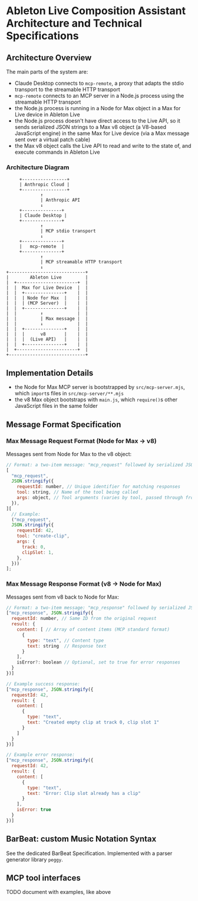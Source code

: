 # Ableton Live Composition Assistant Architecture and Technical Specifications

## Architecture Overview

The main parts of the system are:

- Claude Desktop connects to `mcp-remote`, a proxy that adapts the stdio transport to the streamable HTTP transport
- `mcp-remote` connects to an MCP server in a Node.js process using the streamable HTTP transport
- the Node.js process is running in a Node for Max object in a Max for Live device in Ableton Live
- the Node.js process doesn't have direct access to the Live API, so it sends serialized JSON strings to a Max v8 object
  (a V8-based JavaScript engine) in the same Max for Live device (via a Max message sent over a virtual patch cable)
- the Max v8 object calls the Live API to read and write to the state of, and execute commands in Ableton Live

### Architecture Diagram

```
     +-----------------+
     | Anthropic Cloud |
     +-----------------+
             ↑
             | Anthropic API
             ↓
     +---------------+
     | Claude Desktop |
     +---------------+
             ↑
             | MCP stdio transport
             ↓
     +---------------+
     |   mcp-remote  |
     +---------------+
             ↑
             | MCP streamable HTTP transport
             ↓
+-----------------------------+
|        Ableton Live         |
|  +-----------------------+  |
|  |  Max for Live Device  |  |
|  |  +---------------+    |  |
|  |  | Node for Max  |    |  |
|  |  | (MCP Server)  |    |  |
|  |  +---------------+    |  |
|  |         ↑             |  |
|  |         | Max message |  |
|  |         ↓             |  |
|  |  +---------------+    |  |
|  |  |      v8       |    |  |
|  |  |  (Live API)   |    |  |
|  |  +---------------+    |  |
|  +-----------------------+  |
+-----------------------------+
```

## Implementation Details

- the Node for Max MCP server is bootstrapped by `src/mcp-server.mjs`, which `import`s files in `src/mcp-server/**.mjs`
- the v8 Max object bootstraps with `main.js`, which `require()`s other JavaScript files in the same folder

## Message Format Specification

### Max Message Request Format (Node for Max → v8)

Messages sent from Node for Max to the v8 object:

```js
// Format: a two-item message: "mcp_request" followed by serialized JSON string
[
  "mcp_request",
  JSON.stringify({
    requestId: number, // Unique identifier for matching responses
    tool: string, // Name of the tool being called
    args: object, // Tool arguments (varies by tool, passed through from MCP request)
  }),
][
  // Example:
  ("mcp_request",
  JSON.stringify({
    requestId: 42,
    tool: "create-clip",
    args: {
      track: 0,
      clipSlot: 1,
    },
  }))
];
```

### Max Message Response Format (v8 → Node for Max)

Messages sent from v8 back to Node for Max:

```js
// Format: a two-item message: "mcp_response" followed by serialized JSON string
["mcp_response", JSON.stringify({
  requestId: number, // Same ID from the original request
  result: {
    content: [ // Array of content items (MCP standard format)
      {
        type: "text", // Content type
        text: string  // Response text
      }
    ],
    isError?: boolean // Optional, set to true for error responses
  }
})]

// Example success response:
["mcp_response", JSON.stringify({
  requestId: 42,
  result: {
    content: [
      {
        type: "text",
        text: "Created empty clip at track 0, clip slot 1"
      }
    ]
  }
})]

// Example error response:
["mcp_response", JSON.stringify({
  requestId: 42,
  result: {
    content: [
      {
        type: "text",
        text: "Error: Clip slot already has a clip"
      }
    ],
    isError: true
  }
})]
```

## BarBeat: custom Music Notation Syntax

See the dedicated BarBeat Specification. Implemented with a parser generator library `peggy`.

## MCP tool interfaces

TODO document with examples, like above
